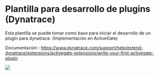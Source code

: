 # Plantilla para desarrollo de plugins (Dynatrace)


Esta plantilla se puede tomar como base para iniciar el desarrollo de un plugin para dynatrace. (Implementación en ActiveGate)

Documentación : https://www.dynatrace.com/support/help/extend-dynatrace/extensions/activegate-extensions/write-your-first-activegate-plugin


![](https://www.neoris.com/documents/20126/173896/dynatrace-logo.jpg)
